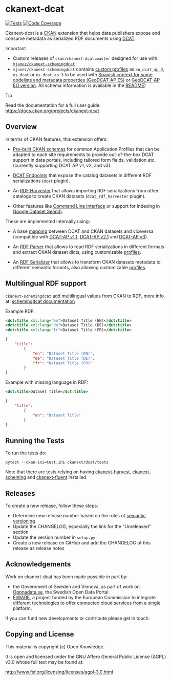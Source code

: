 # ckanext-dcat


[![Tests](https://github.com/ckan/ckanext-dcat/workflows/Tests/badge.svg?branch=master)](https://github.com/ckan/ckanext-dcat/actions)
[![Code Coverage](http://codecov.io/github/ckan/ckanext-dcat/coverage.svg?branch=master)](http://codecov.io/github/ckan/ckanext-dcat?branch=master)


Ckanext-dcat is a [CKAN](https://github.com/ckan/ckan) extension that helps data publishers expose and consume metadata as serialized RDF documents using [DCAT](https://github.com/ckan/ckan).

> [!IMPORTANT]
> * Custom releases of `ckan/ckanext-dcat:master` designed for use with: [`mjanez/ckanext-schemingdcat`](https://github.com/mjanez/schemingdcat)
>*  `mjanez/ckanext-schemingdcat` contains [custom profiles](#custom-profiles) as `eu_dcat_ap_3`, `es_dcat` or `es_dcat_ap_3` to be used with [Spanish context for some codelists and metadata properties (GeoDCAT-AP ES)](https://github.com/mjanez/ckanext-schemingdcat#geodcat-ap-es) or [GeoDCAT-AP EU version](https://github.com/mjanez/ckanext-schemingdcat#geodcat-ap-eu).  All schema information is available in the [README](https://github.com/mjanez/ckanext-schemingdcat#schemas))

> [!TIP]
> Read the documentation for a full user guide:
> https://docs.ckan.org/projects/ckanext-dcat

## Overview

In terms of CKAN features, this extension offers:

* [Pre-built CKAN schemas](https://docs.ckan.org/projects/ckanext-dcat/en/latest/getting-started#schemas) for common Application Profiles that can be adapted to each site requirements to provide out-of-the-box DCAT support in data portals, including tailored form fields, validation etc. (currently supporting DCAT AP v1, v2, and v3).

* [DCAT Endpoints](https://docs.ckan.org/projects/ckanext-dcat/en/latest/endpoints) that expose the catalog datasets in different RDF serializations (`dcat` plugin).

* An [RDF Harvester](https://docs.ckan.org/projects/ckanext-dcat/en/latest/harvester) that allows importing RDF serializations from other catalogs to create CKAN datasets (`dcat_rdf_harvester` plugin).

* Other features like [Command Line Interface](https://docs.ckan.org/projects/ckanext-dcat/en/latest/cli) or support for indexing in [Google Dataset Search](https://docs.ckan.org/projects/ckanext-dcat/en/latest/google-dataset-search).


These are implemented internally using:

* A base [mapping](https://docs.ckan.org/projects/ckanext-dcat/en/latest/mapping) between DCAT and CKAN datasets and viceversa (compatible with [DCAT-AP v1.1](https://joinup.ec.europa.eu/asset/dcat_application_profile/asset_release/dcat-ap-v11), [DCAT-AP v2.1](https://joinup.ec.europa.eu/collection/semantic-interoperability-community-semic/solution/dcat-application-profile-data-portals-europe/release/210) and [DCAT-AP v3](https://semiceu.github.io/DCAT-AP/releases/3.0.0/)).

* An [RDF Parser](https://docs.ckan.org/projects/ckanext-dcat/en/latest/profiles#rdf-dcat-parser) that allows to read RDF serializations in different formats and extract CKAN dataset dicts, using customizable [profiles](https://docs.ckan.org/projects/ckanext-dcat/en/latest/profiles#profiles).

* An [RDF Serializer](https://docs.ckan.org/projects/ckanext-dcat/en/latest/profiles#rdf-dcat-serializer) that allows to transform CKAN datasets metadata to different semantic formats, also allowing customizable [profiles](https://docs.ckan.org/projects/ckanext-dcat/en/latest/profiles#profiles).

## Multilingual RDF support
`ckanext-schemingdcat` add multilingual values from CKAN to RDF, more info at: [schemingdcat documentation](https://github.com/mjanez/ckanext-schemingdcat?tab=readme-ov-file#multilingual-rdf-support)

Example RDF:
```xml
<dct:title xml:lang="en">Dataset Title (EN)</dct:title>
<dct:title xml:lang="de">Dataset Title (DE)</dct:title>
<dct:title xml:lang="fr">Dataset Title (FR)</dct:title>
```
```json
{
    "title":
        {
            "en": "Dataset Title (EN)",
            "de": "Dataset Title (DE)",
            "fr": "Dataset Title (FR)"
        }
}
```

Example with missing language in RDF:
```xml
<dct:title>Dataset Title</dct:title>
```
```json
{
    "title":
        {
            "en": "Dataset Title"
        }
}
```

## Running the Tests

To run the tests do:

    pytest --ckan-ini=test.ini ckanext/dcat/tests

Note that there are tests relying on having [ckanext-harvest](https://github.com/ckan/ckanext-harvest), [ckanext-scheming](https://github.com/ckan/ckanext-scheming) and [ckanext-fluent](https://github.com/ckan/ckanext-fluent) installed.

## Releases

To create a new release, follow these steps:

* Determine new release number based on the rules of [semantic versioning](http://semver.org)
* Update the CHANGELOG, especially the link for the "Unreleased" section
* Update the version number in `setup.py`
* Create a new release on GitHub and add the CHANGELOG of this release as release notes

## Acknowledgements

Work on ckanext-dcat has been made possible in part by:

* the Government of Sweden and Vinnova, as part of work on [Öppnadata.se](http://oppnadata.se), the Swedish Open Data Portal.
* [FIWARE](https://www.fiware.org), a project funded by the European Commission to integrate different technologies to offer connected cloud services from a single platform.

If you can fund new developments or contribute please get in touch.


## Copying and License

This material is copyright (c) Open Knowledge.

It is open and licensed under the GNU Affero General Public License (AGPL) v3.0 whose full text may be found at:

http://www.fsf.org/licensing/licenses/agpl-3.0.html

